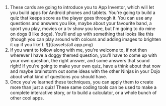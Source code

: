 1. These cards are going to introduce you to App Inventor, which will let you build apps for Android phones and tablets. You're going to build a quiz that keeps score as the player goes through it. You can use any questions and answers you like, maybe about your favourite band, a sport you play, movies or a tv show you love, but I'm going to do mine on dogs \(I like dogs\). You'll end up with something that looks like this (though you can play around with colours and adding images to brighten it up if you like!).
![](/assets/all app.png)
2. If you want to follow along with me, you're welcome to, if not then wherever I have a doggy themed question, you'll have to come up with your own question, the right answer, and some answers that sound right! If you're going to make your own quiz, have a think about that now and maybe brainstorm out some ideas with the other Ninjas in your Dojo about what kind of questions you should have.
3. Once you've learned these techniques, you can apply them to create more than just a quiz! These same coding tools can be used to make a complete interactive story, or to build a calculator, or a whole bunch of other cool apps.





